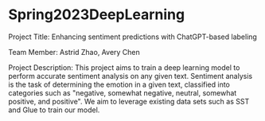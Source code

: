 # Spring2023DeepLearning
Project Title: Enhancing sentiment predictions with ChatGPT-based labeling

Team Member: Astrid Zhao, Avery Chen

Project Description: This project aims to train a deep learning model to perform accurate sentiment analysis on any given text. Sentiment analysis is the task of determining the emotion in a given text, classified into categories such as "negative, somewhat negative, neutral, somewhat positive, and positive". We aim to leverage existing data sets such as SST and Glue to train our model.

